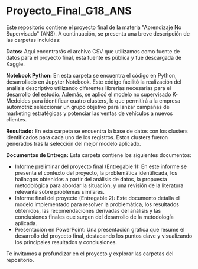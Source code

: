# Proyecto_Final_G18_ANS
Este repositorio contiene el proyecto final de la materia "Aprendizaje No Supervisado" (ANS). A continuación, se presenta una breve descripción de las carpetas incluidas:

**Datos:** Aquí encontrarás el archivo CSV que utilizamos como fuente de datos para el proyecto final, esta fuente es pública y fue descargada de Kaggle.

**Notebook Python:** En esta carpeta se encuentra el código en Python, desarrollado en Jupyter Notebook. Este código facilitó la realización del análisis descriptivo utilizando diferentes librerias necesarias para el desarrollo del estudio. Además, se aplicó el modelo no supervisado K-Medoides para identificar cuatro clusters, lo que permitirá a la empresa automotriz seleccionar un grupo objetivo para lanzar campañas de marketing estratégicas y potenciar las ventas de vehículos a nuevos clientes.

**Resultado:** En esta carpeta se encuentra la base de datos con los clusters identificados para cada uno de los registros. Estos clusters fueron generados tras la selección del mejor modelo aplicado.

**Documentos de Entrega:** Esta carpeta contiene los siguientes documentos:
- Informe preliminar del proyecto final (Entregable 1): En este informe se presenta el contexto del proyecto, la problemática identificada, los hallazgos obtenidos a partir del análisis de datos, la propuesta metodológica para abordar la situación, y una revisión de la literatura relevante sobre problemas similares.
- Informe final del proyecto (Entregable 2): Este documento detalla el modelo implementado para resolver la problemática, los resultados obtenidos, las recomendaciones derivadas del análisis y las conclusiones finales que surgen del desarrollo de la metodología aplicada.
- Presentación en PowerPoint: Una presentación gráfica que resume el desarrollo del proyecto final, destacando los puntos clave y visualizando los principales resultados y conclusiones.

Te invitamos a profundizar en el proyecto y explorar las carpetas del repositorio.

